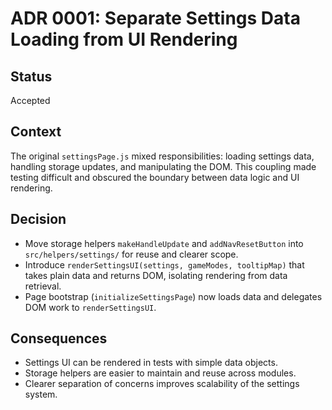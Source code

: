 # ADR 0001: Separate Settings Data Loading from UI Rendering

## Status

Accepted

## Context

The original `settingsPage.js` mixed responsibilities: loading settings data, handling storage updates, and manipulating the DOM. This coupling made testing difficult and obscured the boundary between data logic and UI rendering.

## Decision

- Move storage helpers `makeHandleUpdate` and `addNavResetButton` into `src/helpers/settings/` for reuse and clearer scope.
- Introduce `renderSettingsUI(settings, gameModes, tooltipMap)` that takes plain data and returns DOM, isolating rendering from data retrieval.
- Page bootstrap (`initializeSettingsPage`) now loads data and delegates DOM work to `renderSettingsUI`.

## Consequences

- Settings UI can be rendered in tests with simple data objects.
- Storage helpers are easier to maintain and reuse across modules.
- Clearer separation of concerns improves scalability of the settings system.
